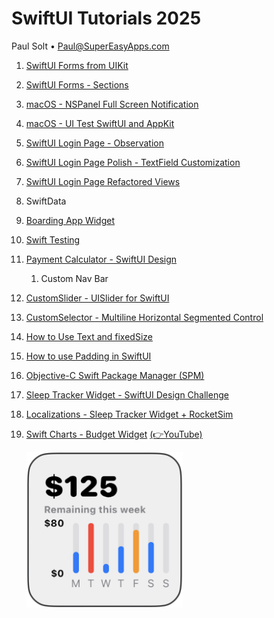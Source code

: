 # SwiftUI Tutorials 2025
Paul Solt • Paul@SuperEasyApps.com

1. [SwiftUI Forms from UIKit](1_Form_UI/README.md)
2. [SwiftUI Forms - Sections](2_Form_UI_Sections/README.md)
3. [macOS - NSPanel Full Screen Notification](3_Mac_NSPanel_FullScreen_Notification/README.md)
4. [macOS - UI Test SwiftUI and AppKit](4_Mac_UI_Testing/README.md)
5. [SwiftUI Login Page - Observation](5_SwiftUI_Observation_LogInPage/README.md)
6. [SwiftUI Login Page Polish - TextField Customization](6_SwiftUI_LogInPage_Customized)
7. [SwiftUI Login Page Refactored Views](7_SwiftUI_LogInPage_Refactored/README.md)
8. SwiftData
9. [Boarding App Widget](9_BoardingAppWidget/README.md)
10. [Swift Testing](10_SwiftTesting/README.md)
11. [Payment Calculator - SwiftUI Design](11_PaymentCalculator/README.md)
	1. Custom Nav Bar
12. [CustomSlider - UISlider for SwiftUI](/12_CustomSlider/README.md)
13. [CustomSelector - Multiline Horizontal Segmented Control](13_CustomSelector/README.md)
14. [How to Use Text and fixedSize](14_Text_fixedSize/README.md)
15. [How to use Padding in SwiftUI](15_Padding/README.md)
16. [Objective-C Swift Package Manager (SPM)](16_Swift_Package_Manager/README.md)
17. [Sleep Tracker Widget - SwiftUI Design Challenge](17_SleepWidget/README.md)
18. [Localizations - Sleep Tracker Widget + RocketSim](18_Widget_Localizations/README.md)
19. [Swift Charts - Budget Widget](19_ChartsWidget) [(👉YouTube)](https://youtu.be/xgVSmJH2l6o)

	<img src="19_ChartsWidget/SwiftCharts-Hero.png" alt="Swift Charts - Budget Widget" style="width: 250px;"/>

